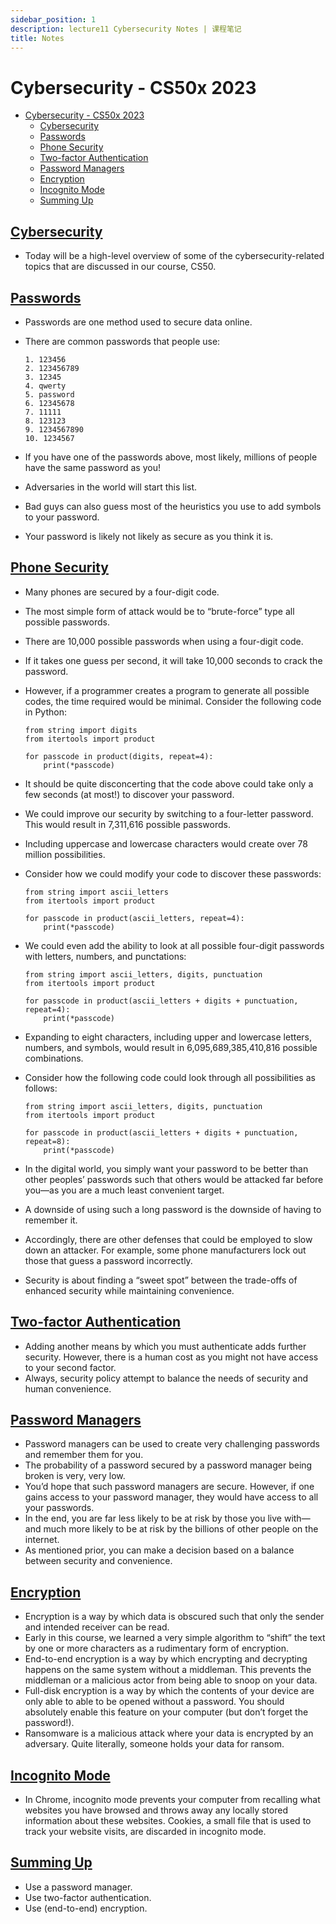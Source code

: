 ```yaml
---
sidebar_position: 1
description: lecture11 Cybersecurity Notes | 课程笔记 
title: Notes
---
```


# Cybersecurity - CS50x 2023

- [Cybersecurity - CS50x 2023](#cybersecurity---cs50x-2023)
  - [Cybersecurity](#cybersecurity)
  - [Passwords](#passwords)
  - [Phone Security](#phone-security)
  - [Two-factor Authentication](#two-factor-authentication)
  - [Password Managers](#password-managers)
  - [Encryption](#encryption)
  - [Incognito Mode](#incognito-mode)
  - [Summing Up](#summing-up)

## [Cybersecurity](#cybersecurity-1)

-   Today will be a high-level overview of some of the cybersecurity-related topics that are discussed in our course, CS50.

## [Passwords](#passwords)

-   Passwords are one method used to secure data online.
-   There are common passwords that people use:
    
    ```
    1. 123456
    2. 123456789
    3. 12345
    4. qwerty
    5. password
    6. 12345678
    7. 11111
    8. 123123
    9. 1234567890
    10. 1234567
    
    ```
    
-   If you have one of the passwords above, most likely, millions of people have the same password as you!
-   Adversaries in the world will start this list.
-   Bad guys can also guess most of the heuristics you use to add symbols to your password.
-   Your password is likely not likely as secure as you think it is.

## [Phone Security](#phone-security)

-   Many phones are secured by a four-digit code.
-   The most simple form of attack would be to “brute-force” type all possible passwords.
-   There are 10,000 possible passwords when using a four-digit code.
-   If it takes one guess per second, it will take 10,000 seconds to crack the password.
-   However, if a programmer creates a program to generate all possible codes, the time required would be minimal. Consider the following code in Python:
    
    ```
    from string import digits
    from itertools import product
    
    for passcode in product(digits, repeat=4):
        print(*passcode)
    
    ```
    
-   It should be quite disconcerting that the code above could take only a few seconds (at most!) to discover your password.
-   We could improve our security by switching to a four-letter password. This would result in 7,311,616 possible passwords.
-   Including uppercase and lowercase characters would create over 78 million possibilities.
-   Consider how we could modify your code to discover these passwords:
    
    ```
    from string import ascii_letters
    from itertools import product
    
    for passcode in product(ascii_letters, repeat=4):
        print(*passcode)
    
    ```
    
-   We could even add the ability to look at all possible four-digit passwords with letters, numbers, and punctations:
    
    ```
    from string import ascii_letters, digits, punctuation
    from itertools import product
    
    for passcode in product(ascii_letters + digits + punctuation, repeat=4):
        print(*passcode)
    
    ```
    
-   Expanding to eight characters, including upper and lowercase letters, numbers, and symbols, would result in 6,095,689,385,410,816 possible combinations.
-   Consider how the following code could look through all possibilities as follows:
    
    ```
    from string import ascii_letters, digits, punctuation
    from itertools import product
    
    for passcode in product(ascii_letters + digits + punctuation, repeat=8):
        print(*passcode)
    
    ```
    
-   In the digital world, you simply want your password to be better than other peoples’ passwords such that others would be attacked far before you—as you are a much least convenient target.
-   A downside of using such a long password is the downside of having to remember it.
-   Accordingly, there are other defenses that could be employed to slow down an attacker. For example, some phone manufacturers lock out those that guess a password incorrectly.
-   Security is about finding a “sweet spot” between the trade-offs of enhanced security while maintaining convenience.

## [Two-factor Authentication](#two-factor-authentication)

-   Adding another means by which you must authenticate adds further security. However, there is a human cost as you might not have access to your second factor.
-   Always, security policy attempt to balance the needs of security and human convenience.

## [Password Managers](#password-managers)

-   Password managers can be used to create very challenging passwords and remember them for you.
-   The probability of a password secured by a password manager being broken is very, very low.
-   You’d hope that such password managers are secure. However, if one gains access to your password manager, they would have access to all your passwords.
-   In the end, you are far less likely to be at risk by those you live with—and much more likely to be at risk by the billions of other people on the internet.
-   As mentioned prior, you can make a decision based on a balance between security and convenience.

## [Encryption](#encryption)

-   Encryption is a way by which data is obscured such that only the sender and intended receiver can be read.
-   Early in this course, we learned a very simple algorithm to “shift” the text by one or more characters as a rudimentary form of encryption.
-   End-to-end encryption is a way by which encrypting and decrypting happens on the same system without a middleman. This prevents the middleman or a malicious actor from being able to snoop on your data.
-   Full-disk encryption is a way by which the contents of your device are only able to able to be opened without a password. You should absolutely enable this feature on your computer (but don’t forget the password!).
-   Ransomware is a malicious attack where your data is encrypted by an adversary. Quite literally, someone holds your data for ransom.

## [Incognito Mode](#incognito-mode)

-   In Chrome, incognito mode prevents your computer from recalling what websites you have browsed and throws away any locally stored information about these websites. Cookies, a small file that is used to track your website visits, are discarded in incognito mode.

## [Summing Up](#summing-up)

-   Use a password manager.
-   Use two-factor authentication.
-   Use (end-to-end) encryption.